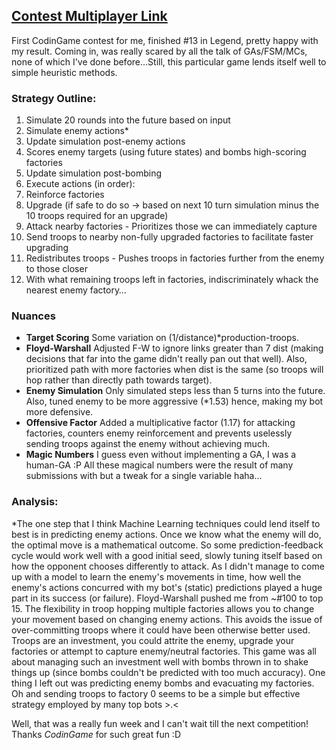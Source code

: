 ## [Contest Multiplayer Link](https://www.codingame.com/multiplayer/bot-programming/ghost-in-the-cell)

First CodinGame contest for me, finished #13 in Legend, pretty happy with my result. Coming in, was really scared by all the talk of GAs/FSM/MCs, none of which I've done before...Still, this particular game lends itself well to simple heuristic methods.

### Strategy Outline:
1. Simulate 20 rounds into the future based on input
2. Simulate enemy actions*
3. Update simulation post-enemy actions
4. Scores enemy targets (using future states) and bombs high-scoring factories
5. Update simulation post-bombing
6. Execute actions (in order):
  1. Reinforce factories
  2. Upgrade (if safe to do so -> based on next 10 turn simulation minus the 10 troops required for an upgrade)
  3. Attack nearby factories
    - Prioritizes those we can immediately capture
  4. Send troops to nearby non-fully upgraded factories to facilitate faster upgrading
  5. Redistributes troops
    - Pushes troops in factories further from the enemy to those closer
  6. With what remaining troops left in factories, indiscriminately whack the nearest enemy factory…

### Nuances
- **Target Scoring** Some variation on (1/distance)*production-troops.
- **Floyd-Warshall** Adjusted F-W to ignore links greater than 7 dist (making decisions that far into the game didn't really pan out that well). Also, prioritized path with more factories when dist is the same (so troops will hop rather than directly path towards target).
- **Enemy Simulation** Only simulated steps less than 5 turns into the future. Also, tuned enemy to be more aggressive (*1.53) hence, making my bot more defensive.
- **Offensive Factor** Added a multiplicative factor (1.17) for attacking factories, counters enemy reinforcement and prevents uselessly sending troops against the enemy without achieving much.
- **Magic Numbers** I guess even without implementing a GA, I was a human-GA :P All these magical numbers were the result of many submissions with but a tweak for a single variable haha...

### Analysis:
   *The one step that I think Machine Learning techniques could lend itself to best is in predicting enemy actions. Once we know what the enemy will do, the optimal move is a mathematical outcome. So some prediction-feedback cycle would work well with a good initial seed, slowly tuning itself based on how the opponent chooses differently to attack.
   As I didn't manage to come up with a model to learn the enemy's movements in time, how well the enemy's actions concurred with my bot's (static) predictions played a huge part in its success (or failure).
   Floyd-Warshall pushed me from ~#100 to top 15. The flexibility in troop hopping multiple factories allows you to change your movement based on changing enemy actions. This avoids the issue of over-committing troops where it could have been otherwise better used.
   Troops are an investment, you could attrite the enemy, upgrade your factories or attempt to capture enemy/neutral factories. This game was all about managing such an investment well with bombs thrown in to shake things up (since bombs couldn't be predicted with too much accuracy).
   One thing I left out was predicting enemy bombs and evacuating my factories. Oh and sending troops to factory 0 seems to be a simple but effective strategy employed by many top bots >.<

Well, that was a really fun week and I can't wait till the next competition! Thanks *CodinGame* for such great fun :D